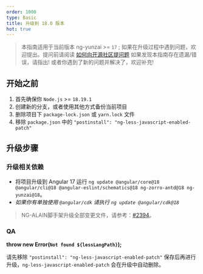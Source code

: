 ```yaml
---
order: 1000
type: Basic
title: 升级到 18.0 版本
hot: true
---
```


> 本指南适用于当前版本 ng-yunzai >= `17` ;
> 如果在升级过程中遇到问题，欢迎提出。提问前请阅读 [如何向开源社区提问题](https://github.com/seajs/seajs/issues/545)
> 如果发现本指南存在遗漏/错误，请指出!
> 或者你遇到了新的问题并解决了，欢迎补充!

## 开始之前

1. 首先确保你 `Node.js` >= `18.19.1`
2. 创建新的分支，或者使用其他方式备份当前项目
3. 删除项目下 `package-lock.json` 或 `yarn.lock` 文件
4. 移除 `package.json` 中的 `"postinstall": "ng-less-javascript-enabled-patch"`

## 升级步骤

### 升级相关依赖

- 将项目升级到 Angular 17 运行 `ng update @angular/core@18 @angular/cli@18 @angular-eslint/schematics@18 ng-zorro-antd@18 ng-yunzai@18`。
- _如果你有单独使用 `@angular/cdk` 请执行 `ng update @angular/cdk@18`_

> NG-ALAIN脚手架升级全部变更文件，请参考：[#2394](https://github.com/hbyunzai/ng-yunzai/pull/2504/files)。

### QA

**throw new Error(`Not found ${lessLangPath}`);**

请先移除 `"postinstall": "ng-less-javascript-enabled-patch"` 保存后再进行升级，`ng-less-javascript-enabled-patch` 会在升级中自动删除。
